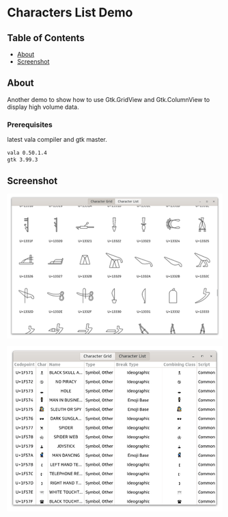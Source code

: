 # Characters List Demo

## Table of Contents

- [About](#about)
- [Screenshot](#screenshot)

## About <a name = "about"></a>

Another demo to show how to use Gtk.GridView and Gtk.ColumnView to display high volume data.

### Prerequisites

latest vala compiler and gtk master.

```
vala 0.50.1.4
gtk 3.99.3
```

## Screenshot <a name = "screenshot"></a>

![Screenshot](https://github.com/aeldemery/gtk4_list_characters/blob/master/Screenshot1.png)

![Screenshot2](https://github.com/aeldemery/gtk4_list_characters/blob/master/Screenshot2.png)
